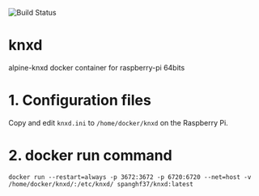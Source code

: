 ![Build Status](https://travis-ci.org/spanghf37/knxd.svg?branch=master)

# knxd
alpine-knxd docker container for raspberry-pi 64bits

# 1. Configuration files

Copy and edit ```knxd.ini``` to ```/home/docker/knxd``` on the Raspberry Pi.

# 2. docker run command

```
docker run --restart=always -p 3672:3672 -p 6720:6720 --net=host -v /home/docker/knxd/:/etc/knxd/ spanghf37/knxd:latest
```
